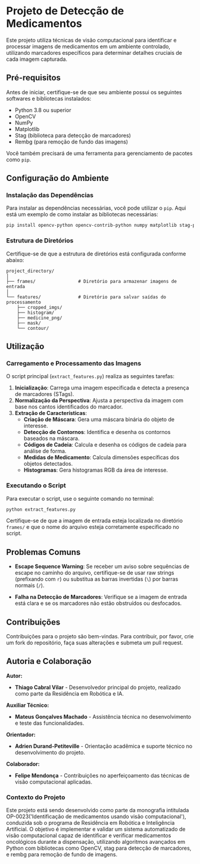 # Projeto de Detecção de Medicamentos

Este projeto utiliza técnicas de visão computacional para identificar e processar imagens de medicamentos em um ambiente controlado, utilizando marcadores específicos para determinar detalhes cruciais de cada imagem capturada.

## Pré-requisitos

Antes de iniciar, certifique-se de que seu ambiente possui os seguintes softwares e bibliotecas instalados:

- Python 3.8 ou superior
- OpenCV
- NumPy
- Matplotlib
- Stag (biblioteca para detecção de marcadores)
- Rembg (para remoção de fundo das imagens)

Você também precisará de uma ferramenta para gerenciamento de pacotes como `pip`.

## Configuração do Ambiente

### Instalação das Dependências

Para instalar as dependências necessárias, você pode utilizar o `pip`. Aqui está um exemplo de como instalar as bibliotecas necessárias:

```bash
pip install opencv-python opencv-contrib-python numpy matplotlib stag-python rembg
```

### Estrutura de Diretórios

Certifique-se de que a estrutura de diretórios está configurada conforme abaixo:

```
project_directory/
│
├── frames/                # Diretório para armazenar imagens de entrada
│
└── features/              # Diretório para salvar saídas do processamento
    ├── cropped_imgs/
    ├── histogram/
    ├── medicine_png/
    ├── mask/
    └── contour/
```

## Utilização

### Carregamento e Processamento das Imagens

O script principal (`extract_features.py`) realiza as seguintes tarefas:

1. **Inicialização**: Carrega uma imagem especificada e detecta a presença de marcadores (STags).
2. **Normalização da Perspectiva**: Ajusta a perspectiva da imagem com base nos cantos identificados do marcador.
3. **Extração de Características**:
   - **Criação de Máscara**: Gera uma máscara binária do objeto de interesse.
   - **Detecção de Contornos**: Identifica e desenha os contornos baseados na máscara.
   - **Códigos de Cadeia**: Calcula e desenha os códigos de cadeia para análise de forma.
   - **Medidas de Medicamento**: Calcula dimensões específicas dos objetos detectados.
   - **Histogramas**: Gera histogramas RGB da área de interesse.

### Executando o Script

Para executar o script, use o seguinte comando no terminal:

```bash
python extract_features.py
```

Certifique-se de que a imagem de entrada esteja localizada no diretório `frames/` e que o nome do arquivo esteja corretamente especificado no script.

## Problemas Comuns

- **Escape Sequence Warning**: Se receber um aviso sobre sequências de escape no caminho do arquivo, certifique-se de usar raw strings (prefixando com `r`) ou substitua as barras invertidas (`\`) por barras normais (`/`).

- **Falha na Detecção de Marcadores**: Verifique se a imagem de entrada está clara e se os marcadores não estão obstruídos ou desfocados.

## Contribuições

Contribuições para o projeto são bem-vindas. Para contribuir, por favor, crie um fork do repositório, faça suas alterações e submeta um pull request.

## Autoria e Colaboração

**Autor:**
- **Thiago Cabral Vilar** - Desenvolvedor principal do projeto, realizado como parte da Residência em Robótica e IA.

**Auxiliar Técnico:**
- **Mateus Gonçalves Machado** - Assistência técnica no desenvolvimento e teste das funcionalidades.

**Orientador:**
- **Adrien Durand-Petiteville** - Orientação acadêmica e suporte técnico no desenvolvimento do projeto.

**Colaborador:**
- **Felipe Mendonça** - Contribuições no aperfeiçoamento das técnicas de visão computacional aplicadas.

### Contexto do Projeto

Este projeto está sendo desenvolvido como parte da monografia intitulada OP-0023('Identificação de medicamentos usando visão computacional'), conduzida sob o programa de Residência em Robótica e Inteligência Artificial. O objetivo é implementar e validar um sistema automatizado de visão computacional capaz de identificar e verificar medicamentos oncológicos durante a dispensação, utilizando algoritmos avançados em Python com bibliotecas como OpenCV, stag para detecção de marcadores, e rembg para remoção de fundo de imagens.
